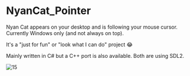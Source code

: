 # NyanCat_Pointer
Nyan Cat appears on your desktop and is following your mouse cursor. Currently Windows only (and not always on top).

It's a "just for fun" or "look what I can do" project 😂

Mainly written in C# but a C++ port is also available. Both are using SDL2.

![15](https://user-images.githubusercontent.com/1466920/54082443-36d85700-4316-11e9-90e3-14f2ce118378.png)
